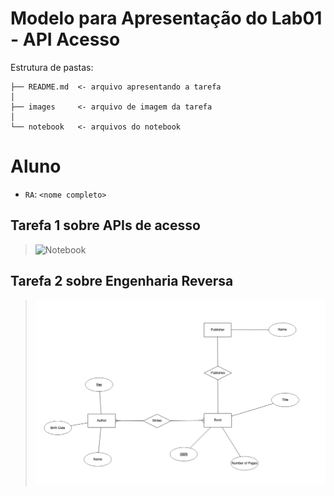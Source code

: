 # Modelo para Apresentação do Lab01 - API Acesso

Estrutura de pastas:

~~~
├── README.md  <- arquivo apresentando a tarefa
│
├── images     <- arquivo de imagem da tarefa
│
└── notebook   <- arquivos do notebook
~~~

# Aluno
* `RA`: `<nome completo>`

## Tarefa 1 sobre APIs de acesso

> ![Notebook](notebook/lab01.ipynb)

## Tarefa 2 sobre Engenharia Reversa
> ![Diagrama de Orquestração](images/Diagram.png)
